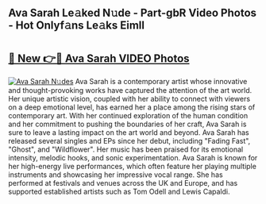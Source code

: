 ## Ava Sarah Le𝚊ked N𝚞de - Part-gbR Video Photos - Hot Onlyf𝚊ns Le𝚊ks Eimll

# <h2><a href="http://ab26949.deff.icu/?id=Ava+Sarah">🔗 New 👉🔴 Ava Sarah VIDEO Photos</a></h2>

[![Ava Sarah N𝚞des](https://i.imgur.com/rIISA9y.gif)](http://ab26949.deff.icu/?id=Ava+Sarah)
Ava Sarah is a contemporary artist whose innovative and thought-provoking works have captured the attention of the art world. Her unique artistic vision, coupled with her ability to connect with viewers on a deep emotional level, has earned her a place among the rising stars of contemporary art. With her continued exploration of the human condition and her commitment to pushing the boundaries of her craft, Ava Sarah is sure to leave a lasting impact on the art world and beyond. Ava Sarah has released several singles and EPs since her debut, including "Fading Fast", "Ghost", and "Wildflower". Her music has been praised for its emotional intensity, melodic hooks, and sonic experimentation. Ava Sarah is known for her high-energy live performances, which often feature her playing multiple instruments and showcasing her impressive vocal range. She has performed at festivals and venues across the UK and Europe, and has supported established artists such as Tom Odell and Lewis Capaldi.
